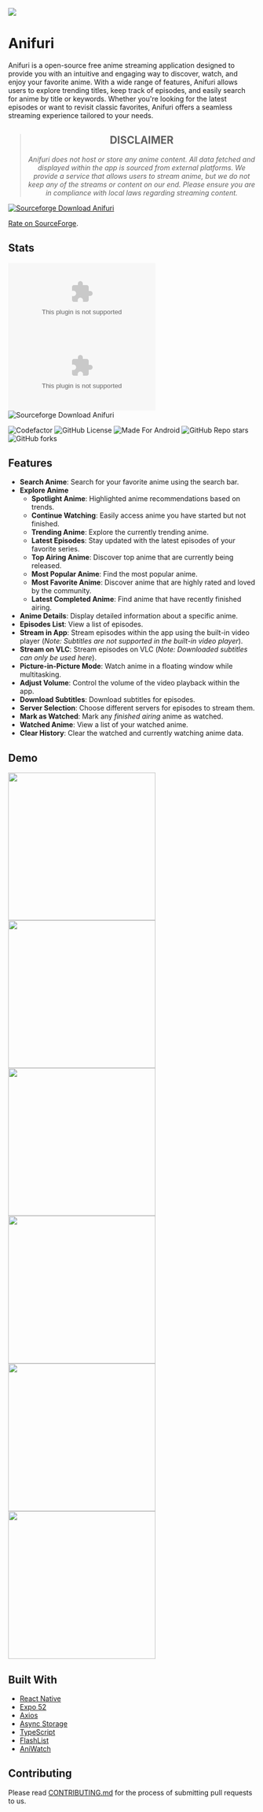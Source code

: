 ![](https://i.imgur.com/wIANk1D.png)

# Anifuri

Anifuri is a open-source free anime streaming application designed to provide you with an intuitive and engaging way to discover, watch, and enjoy your favorite anime. With a wide range of features, Anifuri allows users to explore trending titles, keep track of episodes, and easily search for anime by title or keywords. Whether you're looking for the latest episodes or want to revisit classic favorites, Anifuri offers a seamless streaming experience tailored to your needs.

> <h2 align="center">DISCLAIMER</h2>
> <p align="center"><i>Anifuri does not host or store any anime content. All data fetched and displayed within the app is sourced from external platforms. We provide a service that allows users to stream anime, but we do not keep any of the streams or content on our end. Please ensure you are in compliance with local laws regarding streaming content.</i></p>

[![Sourceforge Download Anifuri](https://a.fsdn.com/con/app/sf-download-button)](https://sourceforge.net/projects/anifuri/files/latest/download)

[Rate on SourceForge](https://sourceforge.net/projects/anifuri/reviews/).

## Stats

![GitHub Downloads (specific asset, all releases)](https://img.shields.io/github/downloads/pratham-jaiswal/anifuri/anifuri.apk?style=flat&label=GitHub%20-%20Total%20Downloads&labelColor=%23201f31&color=%23ffbade)
![GitHub Downloads (specific asset, latest release)](https://img.shields.io/github/downloads/pratham-jaiswal/anifuri/latest/anifuri.apk?style=flat&label=GitHub%20-%20Downloads@Latest&labelColor=%23201f31&color=%23ffbade)
![Sourceforge Download Anifuri](https://img.shields.io/sourceforge/dt/anifuri.svg?style=flat&label=Sourceforge%20-%20Total%20Downloads&labelColor=%23201f31&color=%23ffbade)

![Codefactor](https://img.shields.io/codefactor/grade/github/pratham-jaiswal/anifuri?style=flat&label=Code%20Quality&labelColor=%23201f31)
![GitHub License](https://img.shields.io/github/license/pratham-jaiswal/anifuri?style=flat&label=License&labelColor=%23201f31)
![Made For Android](https://img.shields.io/badge/Made_For-Android-006400?style=flat&logo=android&logoColor=white&labelColor=%23201f31)
![GitHub Repo stars](https://img.shields.io/github/stars/pratham-jaiswal/anifuri?style=flat&label=Stars&labelColor=%23201f31)
![GitHub forks](https://img.shields.io/github/forks/pratham-jaiswal/anifuri?style=flat&label=Forks&labelColor=%23201f31)

## Features

- **Search Anime**: Search for your favorite anime using the search bar.
- **Explore Anime**
  - **Spotlight Anime**: Highlighted anime recommendations based on trends.
  - **Continue Watching**: Easily access anime you have started but not finished.
  - **Trending Anime**: Explore the currently trending anime.
  - **Latest Episodes**: Stay updated with the latest episodes of your favorite series.
  - **Top Airing Anime**: Discover top anime that are currently being released.
  - **Most Popular Anime**: Find the most popular anime.
  - **Most Favorite Anime**: Discover anime that are highly rated and loved by the community.
  - **Latest Completed Anime**: Find anime that have recently finished airing.
- **Anime Details**: Display detailed information about a specific anime.
- **Episodes List**: View a list of episodes.
- **Stream in App**: Stream episodes within the app using the built-in video player (_Note: Subtitles are not supported in the built-in video player_).
- **Stream on VLC**: Stream episodes on VLC (_Note: Downloaded subtitles can only be used here_).
- **Picture-in-Picture Mode**: Watch anime in a floating window while multitasking.
- **Adjust Volume**: Control the volume of the video playback within the app.
- **Download Subtitles**: Download subtitles for episodes.
- **Server Selection**: Choose different servers for episodes to stream them.
- **Mark as Watched**: Mark any _finished airing_ anime as watched.
- **Watched Anime**: View a list of your watched anime.
- **Clear History**: Clear the watched and currently watching anime data.

## Demo

<div style="display: flex; flex-wrap: wrap;">
    <img src="https://file.garden/aATRZRm2KRQR_hmq/Anifuri/0.7.0/Screenshot_2025-04-20-16-08-21-65_f73b71075b1de7323614b647fe394240.jpg" width="300">
    <img src="https://file.garden/aATRZRm2KRQR_hmq/Anifuri/0.7.0/Screenshot_2025-04-20-16-08-46-08_f73b71075b1de7323614b647fe394240.jpg" width="300">
</div>
<div style="display: flex; flex-wrap: wrap;">
    <img src="https://file.garden/aATRZRm2KRQR_hmq/Anifuri/0.7.0/Screenshot_2025-04-20-16-09-18-46_f73b71075b1de7323614b647fe394240.jpg" width="300">
    <img src="https://file.garden/aATRZRm2KRQR_hmq/Anifuri/0.7.0/Screenshot_2025-04-20-16-09-29-47_f73b71075b1de7323614b647fe394240.jpg" width="300">
</div>
<div style="display: flex; flex-wrap: wrap;">
    <img src="https://file.garden/aATRZRm2KRQR_hmq/Anifuri/0.7.0/Screenshot_2025-04-20-16-09-52-97_f73b71075b1de7323614b647fe394240.jpg" width="300">
    <img src="https://file.garden/aATRZRm2KRQR_hmq/Anifuri/0.7.0/Screenshot_2025-04-20-16-10-08-13_f73b71075b1de7323614b647fe394240.jpg" width="300">
</div>

## Built With

- [React Native](https://reactnative.dev/)
- [Expo 52](https://expo.dev/)
- [Axios](https://axios-http.com/)
- [Async Storage](https://react-native-async-storage.github.io/async-storage/)
- [TypeScript](https://www.typescriptlang.org/)
- [FlashList](https://github.com/shopify/flash-list)
- [AniWatch](https://github.com/ghoshRitesh12/aniwatch)

## Contributing

Please read [CONTRIBUTING.md](https://github.com/pratham-jaiswal/anifuri/blob/main/CONTRIBUTING.md) for the process of submitting pull requests to us.

<!-- GitAds-Verify: 7IBE5Z3CHW6OFIHCZU7N7YKHEDIAIIJI -->
